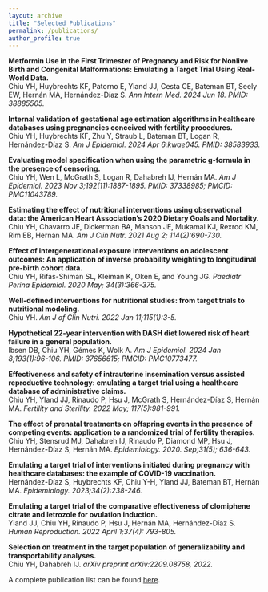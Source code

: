 ```yaml
---
layout: archive
title: "Selected Publications"
permalink: /publications/
author_profile: true
---
```

**Metformin Use in the First Trimester of Pregnancy and Risk for Nonlive Birth and Congenital Malformations: Emulating a Target Trial Using Real-World Data.** <br /> 
Chiu YH, Huybrechts KF, Patorno E, Yland JJ, Cesta CE, Bateman BT, Seely EW, Hernán MA, Hernández-Díaz S.<i> Ann Intern Med. 2024 Jun 18. PMID: 38885505.</i>    

**Internal validation of gestational age estimation algorithms in healthcare databases using pregnancies conceived with fertility procedures.** <br />
Chiu YH, Huybrechts KF, Zhu Y, Straub L, Bateman BT, Logan R, Hernández-Díaz S. <i> Am J Epidemiol. 2024 Apr 6:kwae045. PMID: 38583933.</i>    

**Evaluating model specification when using the parametric g-formula in the presence of censoring.** <br />
Chiu YH, Wen L, McGrath S, Logan R, Dahabreh IJ, Hernán MA. <i> Am J Epidemiol. 2023 Nov 3;192(11):1887-1895. PMID: 37338985; PMCID: PMC11043789.</i>     

**Estimating the effect of nutritional interventions using observational data: the American Heart Association’s 2020 Dietary Goals and Mortality.** <br />
Chiu YH, Chavarro JE, Dickerman BA, Manson JE, Mukamal KJ, Rexrod KM, Rim EB, Hernán MA. <i> Am J Clin Nutr. 2021 Aug 2; 114(2):690-730.</i> 

**Effect of intergenerational exposure interventions on adolescent outcomes: An application of inverse probability weighting to longitudinal pre-birth cohort data.** <br /> 
Chiu YH, Rifas-Shiman SL, Kleiman K, Oken E, and Young JG. <i> Paediatr Perina Epidemiol. 2020 May; 34(3):366-375. </i> 

**Well-defined interventions for nutritional studies: from target trials to nutritional modeling.** <br /> Chiu YH. <i> Am J of Clin Nutri. 2022 Jan 11;115(1):3-5.</i>  

**Hypothetical 22-year intervention with DASH diet lowered risk of heart failure in a general population.** <br /> 
Ibsen DB, Chiu YH, Gémes K, Wolk A. <i>Am J Epidemiol. 2024 Jan 8;193(1):96-106. PMID: 37656615; PMCID: PMC10773477. </i> 

**Effectiveness and safety of intrauterine insemination versus assisted reproductive technology: emulating a target trial using a healthcare database of administrative claims.** <br /> 
Chiu YH, Yland JJ, Rinaudo P, Hsu J, McGrath S, Hernández-Díaz S, Hernán MA. <i>Fertility and Sterility. 2022 May; 117(5):981-991.</i> 

**The effect of prenatal treatments on offspring events in the presence of competing events: application to a randomized trial of fertility therapies.** <br /> 
Chiu YH, Stensrud MJ, Dahabreh IJ, Rinaudo P, Diamond MP, Hsu J, Hernández-Díaz S, Hernán MA. <i> Epidemiology. 2020. Sep;31(5); 636-643. </i> 

**Emulating a target trial of interventions initiated during pregnancy with healthcare databases: the example of COVID-19 vaccination.** <br /> 
Hernández-Díaz S, Huybrechts KF, Chiu Y-H, Yland JJ, Bateman BT, Hernán MA. <i> Epidemiology. 2023;34(2):238-246.</i> 

**Emulating a target trial of the comparative effectiveness of clomiphene citrate and letrozole for ovulation induction.** <br /> 
Yland JJ, Chiu YH, Rinaudo P, Hsu J, Hernán MA, Hernández-Díaz S.<i> Human Reproduction. 2022 April 1;37(4): 793-805.</i> 

**Selection on treatment in the target population of generalizability and transportability analyses.** <br /> 
Chiu YH, Dahabreh IJ. <i> arXiv preprint arXiv:2209.08758, 2022.</i> 

A complete publication list can be found [here](https://www.ncbi.nlm.nih.gov/myncbi/1093tJA6qaxkV/bibliography/public/).

